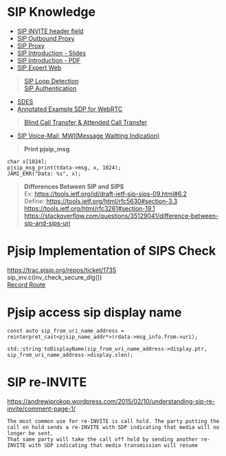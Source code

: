 # SIP Knowledge

- [SIP INVITE header field](https://www.3cx.com/blog/voip-howto/sip-invite-header-fields/)
- [SIP Outbound Proxy](https://stackoverflow.com/questions/34195532/difference-between-sip-proxy-and-sip-outbound-proxy)
- [SIP Proxy](https://github.com/MingruiZhangW/Useful-Function-Database/blob/master/SIP/SIP_Proxy.md)
- [SIP Introduction - Slides](https://github.com/MingruiZhangW/Useful-Function-Database/blob/master/SIP/indroductiontosippublished-160410122633.pdf)
- [SIP Introduction - PDF](https://github.com/MingruiZhangW/Useful-Function-Database/blob/master/SIP/session_initiation_protocol_tutorial.pdf)
- [SIP Expert Web](https://andrewjprokop.wordpress.com/)
> [SIP Loop Detection](https://andrewjprokop.wordpress.com/2014/03/26/sip-loop-detection-will-it-go-round-in-circles/)<br>
> [SIP Authentication](https://andrewjprokop.wordpress.com/2015/01/27/understanding-sip-authentication/)
- [SDES](https://en.wikipedia.org/wiki/SDES)<br>
- [Annotated Example SDP for WebRTC](https://tools.ietf.org/id/draft-ietf-rtcweb-sdp-08.html#rfc.section.5.2.8)<br>
> [Blind Call Transfer & Attended Call Transfer](https://help.masierotechgroup.com/hc/en-us/articles/115013090548-What-is-the-difference-between-blind-and-attended-transfer-)<br>

- [SIP Voice-Mail, MWI(Message Waitting Indication)](https://github.com/MingruiZhangW/Useful-Function-Database/blob/master/SIP/sip_MWI.md)<br>

> **Print pjsip_msg**
```
char x[1024];
pjsip_msg_print(tdata->msg, x, 1024);
JAMI_ERR("Data: %s", x);
```

> **Differences Between SIP and SIPS** <br>
Ex: https://tools.ietf.org/id/draft-ietf-sip-sips-09.html#6.2<br>
Define: https://tools.ietf.org/html/rfc5630#section-3.3<br>
https://tools.ietf.org/html/rfc3261#section-19.1<br>
https://stackoverflow.com/questions/35129041/difference-between-sip-and-sips-uri

# Pjsip Implementation of SIPS Check<br>
https://trac.pjsip.org/repos/ticket/1735<br>
sip_inv.c(inv_check_secure_dlg())<br>
[Record Route](https://www.youtube.com/watch?v=p9OvtmTS-wU)

# Pjsip access sip display name
```
const auto sip_from_uri_name_address = reinterpret_cast<pjsip_name_addr*>(rdata->msg_info.from->uri);

std::string toDisplayName(sip_from_uri_name_address->display.ptr, sip_from_uri_name_address->display.slen);
```
# SIP re-INVITE
https://andrewjprokop.wordpress.com/2015/02/10/understanding-sip-re-invite/comment-page-1/
```
The most common use for re-INVITE is call hold. The party putting the call on hold sends a re-INVITE with SDP indicating that media will no longer be sent.
That same party will take the call off hold by sending another re-INVITE with SDP indicating that media transmission will resume
```
